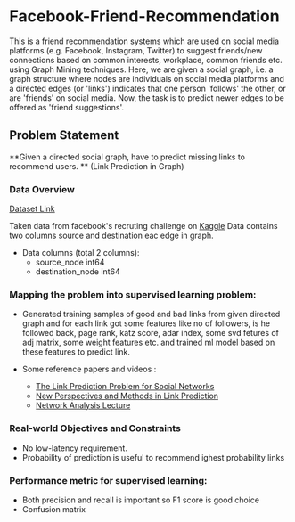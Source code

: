 # Facebook-Friend-Recommendation
This is a friend recommendation systems which are used on social media platforms (e.g. Facebook, Instagram, Twitter) to suggest friends/new connections based on common interests, workplace, common friends etc. using Graph Mining techniques. Here, we are given a social graph, i.e. a graph structure where nodes are individuals on social media platforms and a directed edges (or 'links') indicates that one person 'follows' the other, or are 'friends' on social media. Now, the task is to predict newer edges to be offered as 'friend suggestions'. 


## Problem Statement
**Given a directed social graph, have to predict missing links to recommend users. ** (Link Prediction in Graph)

### Data Overview
[Dataset Link](https://www.kaggle.com/c/FacebookRecruiting/data)

Taken data from facebook's recruting challenge on [Kaggle](https://www.kaggle.com/c/FacebookRecruiting)
Data contains two columns source and destination eac edge in graph.
* Data columns (total 2 columns):  
    - source_node         int64  
    - destination_node    int64  

### Mapping the problem into supervised learning problem:
* Generated training samples of good and bad links from given directed graph and for each link got some features like no of followers, is he followed back, page rank, katz score, adar index, some svd fetures of adj matrix, some weight features etc. and trained ml model based on these features to predict link. 

* Some reference papers and videos :  
    - [The Link Prediction Problem for Social Networks](https://www.cs.cornell.edu/home/kleinber/link-pred.pdf)
    - [New Perspectives and Methods in Link Prediction](https://www3.nd.edu/~dial/publications/lichtenwalter2010new.pdf)
    - [Network Analysis Lecture](https://www.youtube.com/watch?v=2M77Hgy17cg)


### Real-world Objectives and Constraints
* No low-latency requirement.
* Probability of prediction is useful to recommend ighest probability links

### Performance metric for supervised learning:  
* Both precision and recall is important so F1 score is good choice
* Confusion matrix
